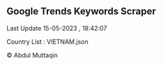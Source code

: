 

## Google Trends Keywords Scraper 
 
Last Update 15-05-2023 , 18:42:07

Country List :
VIETNAM.json



© Abdul Muttaqin 
